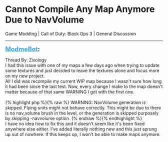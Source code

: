 # Cannot Compile Any Map Anymore Due to NavVolume
Game Modding | Call of Duty: Black Ops 3 | General Discussion

---
<strong style="font-size: 1.4em;"><span style="text-decoration: underline;text-decoration-color: #34a7f9;"><span style="color:#34a7f9;">ModmeBot</span></span>:</strong>

<p>Thread By: Zixology<br />I had this issue with one of my maps a few days ago when trying to update some textures and just decided to leave the textures alone and focus more on my new project.<br />All I did was recompile my current WIP map because I wasn&#39;t sure how long it had been since the last test. Now, every change I make to the map doesn&#39;t matter because of that same WARNING I got with the first one.<br /> <br />{% highlight php %}{% raw %}
WARNING: NavVolume generation is skipped. Flying units might not behave correctly. This might be due to there is no nav_volume brush in the level, or the generation is skipped purposely by skipping -navvolume option.
{% endraw %}{% endhighlight %}
 <br />I have no idea how to fix this and it doesn&#39;t seem like it&#39;s been fixed anywhere else either. I&#39;ve added literally nothing new and this just sprung up out of nowhere. If this keeps up, I won&#39;t be able to make maps anymore.</p>
